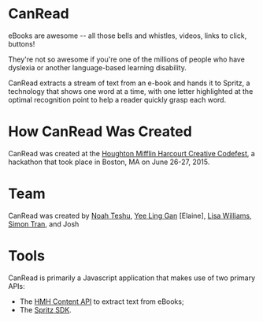 # CanRead

eBooks are awesome -- all those bells and whistles, videos, links to click, buttons!  

They're not so awesome if you're one of the millions of people who have dyslexia or another language-based learning disability.  

CanRead extracts a stream of text from an e-book and hands it to Spritz, a technology that shows one word at a time, with one letter highlighted at the optimal recognition point to help a reader quickly grasp each word.  

# How CanRead Was Created

CanRead was created at the [Houghton Mifflin Harcourt Creative Codefest](http://curiouscodefest.hmhco.com/), a hackathon that took place in Boston, MA on June 26-27, 2015.  

# Team 

CanRead was created by [Noah Teshu](https://github.com/Noah-T), [Yee Ling Gan](https://github.com/funtowrite) [Elaine], [Lisa Williams](http://github.com/lisawilliams), [Simon Tran](https://github.com/simonztran), and Josh 

# Tools 

CanRead is primarily a Javascript application that makes use of two primary APIs: 

* The [HMH Content API](https://developer.hmhco.com/api-guide#10.5) to extract text from eBooks; 
* The [Spritz SDK](http://www.spritzinc.com/developers/).  
